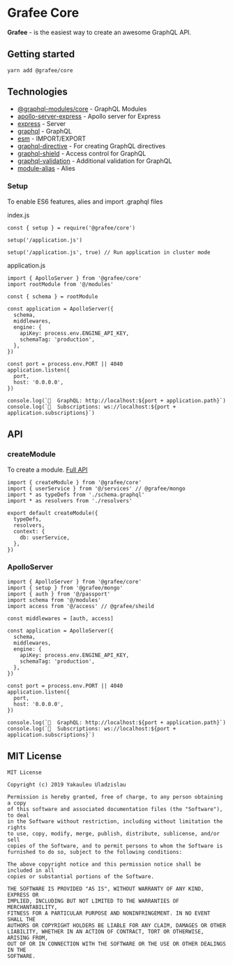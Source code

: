 # Grafee Core

**Grafee** - is the easiest way to create an awesome GraphQL API.

## Getting started

```
yarn add @grafee/core
```

## Technologies

- [@graphql-modules/core](https://www.npmjs.com/package/@graphql-modules/core) - GraphQL Modules
- [apollo-server-express](https://www.npmjs.com/package/apollo-server-express) - Apollo server for Express
- [express](https://www.npmjs.com/package/express) - Server
- [graphql](https://www.npmjs.com/package/graphql) - GraphQL
- [esm](https://www.npmjs.com/package/esm) - IMPORT/EXPORT
- [graphql-directive](https://www.npmjs.com/package/graphql-directive) - For creating GraphQL directives
- [graphql-shield](https://www.npmjs.com/package/graphql-shield) - Access control for GraphQL
- [graphql-validation](https://www.npmjs.com/package/graphql-validation) - Additional validation for GraphQL
- [module-alias](https://www.npmjs.com/package/module-alias) - Alies

### Setup

To enable ES6 features, alies and import .graphql files

index.js

```
const { setup } = require('@grafee/core')

setup('/application.js')

setup('/application.js', true) // Run application in cluster mode
```

application.js

```
import { ApolloServer } from '@grafee/core'
import rootModule from '@/modules'

const { schema } = rootModule

const application = ApolloServer({
  schema,
  middlewares,
  engine: {
    apiKey: process.env.ENGINE_API_KEY,
    schemaTag: 'production',
  },
})

const port = process.env.PORT || 4040
application.listen({
  port,
  host: '0.0.0.0',
})

console.log(`🚀  GraphQL: http://localhost:${port + application.path}`)
console.log(`🚀  Subscriptions: ws://localhost:${port + application.subscriptions}`)

```

## API

### createModule

To create a module. [Full API](https://www.npmjs.com/package/@graphql-modules/core)

```
import { createModule } from '@grafee/core'
import { userService } from '@/services' // @grafee/mongo
import * as typeDefs from './schema.graphql'
import * as resolvers from './resolvers'

export default createModule({
  typeDefs,
  resolvers,
  context: {
    db: userService,
  },
})
```

### ApolloServer

```
import { ApolloServer } from '@grafee/core'
import { setup } from '@grafee/mongo'
import { auth } from '@/passport'
import schema from '@/modules'
import access from '@/access' // @grafee/sheild

const middlewares = [auth, access]

const application = ApolloServer({
  schema,
  middlewares,
  engine: {
    apiKey: process.env.ENGINE_API_KEY,
    schemaTag: 'production',
  },
})

const port = process.env.PORT || 4040
application.listen({
  port,
  host: '0.0.0.0',
})

console.log(`🚀  GraphQL: http://localhost:${port + application.path}`)
console.log(`🚀  Subscriptions: ws://localhost:${port + application.subscriptions}`)

```

## MIT License

```
MIT License

Copyright (c) 2019 Yakauleu Uladzislau

Permission is hereby granted, free of charge, to any person obtaining a copy
of this software and associated documentation files (the "Software"), to deal
in the Software without restriction, including without limitation the rights
to use, copy, modify, merge, publish, distribute, sublicense, and/or sell
copies of the Software, and to permit persons to whom the Software is
furnished to do so, subject to the following conditions:

The above copyright notice and this permission notice shall be included in all
copies or substantial portions of the Software.

THE SOFTWARE IS PROVIDED "AS IS", WITHOUT WARRANTY OF ANY KIND, EXPRESS OR
IMPLIED, INCLUDING BUT NOT LIMITED TO THE WARRANTIES OF MERCHANTABILITY,
FITNESS FOR A PARTICULAR PURPOSE AND NONINFRINGEMENT. IN NO EVENT SHALL THE
AUTHORS OR COPYRIGHT HOLDERS BE LIABLE FOR ANY CLAIM, DAMAGES OR OTHER
LIABILITY, WHETHER IN AN ACTION OF CONTRACT, TORT OR OTHERWISE, ARISING FROM,
OUT OF OR IN CONNECTION WITH THE SOFTWARE OR THE USE OR OTHER DEALINGS IN THE
SOFTWARE.
```
